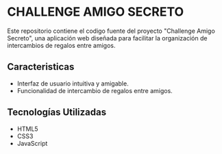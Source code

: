 # CHALLENGE AMIGO SECRETO

Este repositorio contiene el codigo fuente del proyecto "Challenge Amigo Secreto", una aplicación web diseñada para facilitar la organización de intercambios de regalos entre amigos.

## Caracteristicas

- Interfaz de usuario intuitiva y amigable.
- Funcionalidad de intercambio de regalos entre amigos.

## Tecnologías Utilizadas

- HTML5
- CSS3
- JavaScript
